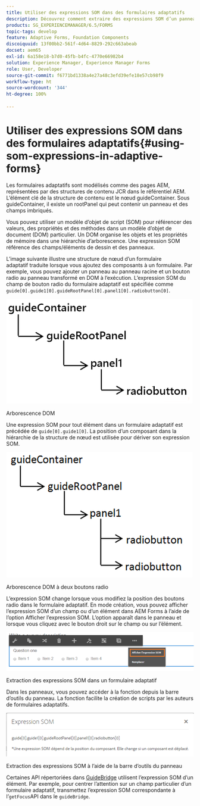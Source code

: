```yaml
---
title: Utiliser des expressions SOM dans des formulaires adaptatifs
description: Découvrez comment extraire des expressions SOM d’un panneau de formulaire adaptatif.
products: SG_EXPERIENCEMANAGER/6.5/FORMS
topic-tags: develop
feature: Adaptive Forms, Foundation Components
discoiquuid: 13f00bb2-561f-4d64-8829-292c663abeab
docset: aem65
exl-id: 6a158e18-b7d0-45fb-b4fc-4770e66982b4
solution: Experience Manager, Experience Manager Forms
role: User, Developer
source-git-commit: f6771bd1338a4e27a48c3efd39efe18e57cb98f9
workflow-type: ht
source-wordcount: '344'
ht-degree: 100%

---
```


# Utiliser des expressions SOM dans des formulaires adaptatifs{#using-som-expressions-in-adaptive-forms}

Les formulaires adaptatifs sont modélisés comme des pages AEM, représentées par des structures de contenu JCR dans le référentiel AEM. L’élément clé de la structure de contenu est le nœud guideContainer. Sous guideContainer, il existe un rootPanel qui peut contenir un panneau et des champs imbriqués.

Vous pouvez utiliser un modèle d’objet de script (SOM) pour référencer des valeurs, des propriétés et des méthodes dans un modèle d’objet de document (DOM) particulier. Un DOM organise les objets et les propriétés de mémoire dans une hiérarchie d’arborescence. Une expression SOM référence des champs/éléments de dessin et des panneaux.

L’image suivante illustre une structure de nœud d’un formulaire adaptatif traduite lorsque vous ajoutez des composants à un formulaire. Par exemple, vous pouvez ajouter un panneau au panneau racine et un bouton radio au panneau transformé en DOM à l’exécution. L’expression SOM du champ de bouton radio du formulaire adaptatif est spécifiée comme `guide[0].guide1[0].guideRootPanel[0].panel1[0].radiobutton[0]`.

![Arborescence DOM](assets/hierarchy.png)

Arborescence DOM

Une expression SOM pour tout élément dans un formulaire adaptatif est précédée de `guide[0].guide1[0]`. La position d’un composant dans la hiérarchie de la structure de nœud est utilisée pour dériver son expression SOM.

![Arborescence DOM à deux boutons radio](assets/hierarchy_radio_button.png)

Arborescence DOM à deux boutons radio

L’expression SOM change lorsque vous modifiez la position des boutons radio dans le formulaire adaptatif. En mode création, vous pouvez afficher l’expression SOM d’un champ ou d’un élément dans AEM Forms à l’aide de l’option Afficher l’expression SOM. L’option apparaît dans le panneau et lorsque vous cliquez avec le bouton droit sur le champ ou sur l’élément.

![Extraction des expressions SOM dans un formulaire adaptatif](assets/som-expressions.png)

Extraction des expressions SOM dans un formulaire adaptatif

Dans les panneaux, vous pouvez accéder à la fonction depuis la barre d’outils du panneau. La fonction facilite la création de scripts par les auteurs de formulaires adaptatifs.

![Extraction des expressions SOM à l’aide de la barre d’outils du panneau](assets/som-expression.png)

Extraction des expressions SOM à l’aide de la barre d’outils du panneau

Certaines API répertoriées dans [GuideBridge](https://helpx.adobe.com/fr/aem-forms/6/javascript-api/GuideBridge.html) utilisent l’expression SOM d’un élément. Par exemple, pour centrer l’attention sur un champ particulier d’un formulaire adaptatif, transmettez l’expression SOM correspondante à l’`getFocus`API dans le `guideBridge`.
